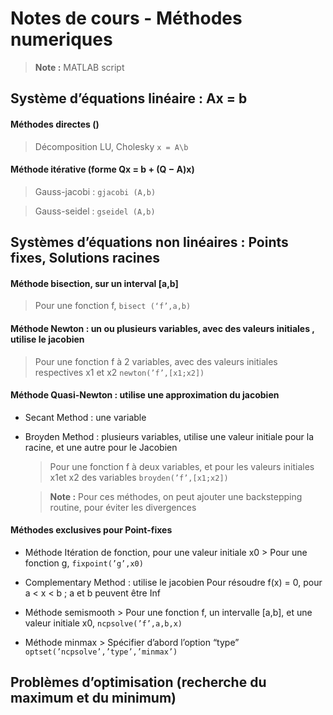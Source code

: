 # Notes de cours - Méthodes numeriques
> **Note :** MATLAB script

## Système d’équations linéaire : Ax = b
#### Méthodes directes () 
  > Décomposition LU, Cholesky ` x = A\b `
    
#### Méthode itérative (forme Qx = b + (Q − A)x)

  >Gauss-jacobi : `gjacobi (A,b)`
  
  >Gauss-seidel : `gseidel (A,b)`

## Systèmes d’équations non linéaires : Points fixes, Solutions racines
#### Méthode bisection, sur un interval [a,b]

  > Pour une fonction f, `bisect (‘f’,a,b)`

#### Méthode Newton : un ou plusieurs variables, avec des valeurs initiales , utilise le jacobien

  > Pour une fonction f à 2 variables, avec des valeurs initiales respectives x1 et x2 `newton(’f’,[x1;x2])`

#### Méthode Quasi-Newton : utilise une approximation du jacobien

  * Secant Method : une variable

  * Broyden Method : plusieurs variables, utilise une valeur initiale pour la racine, et une autre pour le Jacobien
    > Pour une fonction f à deux variables, et pour les valeurs initiales x1et x2 des variables `broyden(’f’,[x1;x2])`
    
    > **Note :** Pour ces méthodes, on peut ajouter une backstepping routine, pour éviter les divergences

#### Méthodes exclusives pour Point-fixes
   * Méthode Itération de fonction, pour une valeur initiale x0
    > Pour une fonction g, `fixpoint(’g’,x0)`

   * Complementary Method : utilise le jacobien
Pour résoudre f(x) = 0, pour a < x < b ;  a et b peuvent être Inf

   * Méthode semismooth
    > Pour une fonction f, un intervalle [a,b], et une valeur initiale x0, `ncpsolve(’f’,a,b,x)`
   * Méthode minmax
    > Spécifier d’abord l’option “type” `optset(’ncpsolve’,’type’,’minmax’)`

## Problèmes d’optimisation (recherche du maximum et du minimum)
